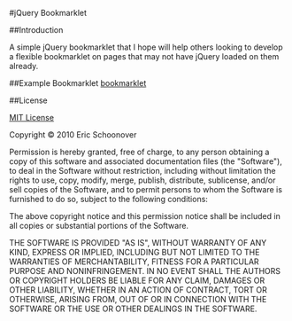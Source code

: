 #jQuery Bookmarklet

##Introduction

A simple jQuery bookmarklet that I hope will help others looking to develop a flexible bookmarklet on pages that may not have jQuery loaded on them already.

##Example Bookmarklet
    <a href="javascript:(function(d,p){if(typeof(__i)!='undefined'){__initBookmarklet();}else{var%20__s=document.createElement('script');__s.type='text/javascript';__s.src='http://'+d+p;document.getElementsByTagName('head')[0].appendChild(__s);__i=true;}})('github.com','/spoon16/jQuery-Bookmarklet/raw/master/bookmarklet.js?'+Math.round(Math.random()*10000000));">bookmarklet</a>

##License

[MIT License](http://creativecommons.org/licenses/MIT/)

Copyright © 2010 Eric Schoonover

Permission is hereby granted, free of charge, to any person obtaining a copy of this software and associated documentation files (the "Software"), to deal in the Software without restriction, including without limitation the rights to use, copy, modify, merge, publish, distribute, sublicense, and/or sell copies of the Software, and to permit persons to whom the Software is furnished to do so, subject to the following conditions:

The above copyright notice and this permission notice shall be included in all copies or substantial portions of the Software.

THE SOFTWARE IS PROVIDED "AS IS", WITHOUT WARRANTY OF ANY KIND, EXPRESS OR IMPLIED, INCLUDING BUT NOT LIMITED TO THE WARRANTIES OF MERCHANTABILITY, FITNESS FOR A PARTICULAR PURPOSE AND NONINFRINGEMENT. IN NO EVENT SHALL THE AUTHORS OR COPYRIGHT HOLDERS BE LIABLE FOR ANY CLAIM, DAMAGES OR OTHER LIABILITY, WHETHER IN AN ACTION OF CONTRACT, TORT OR OTHERWISE, ARISING FROM, OUT OF OR IN CONNECTION WITH THE SOFTWARE OR THE USE OR OTHER DEALINGS IN THE SOFTWARE.
